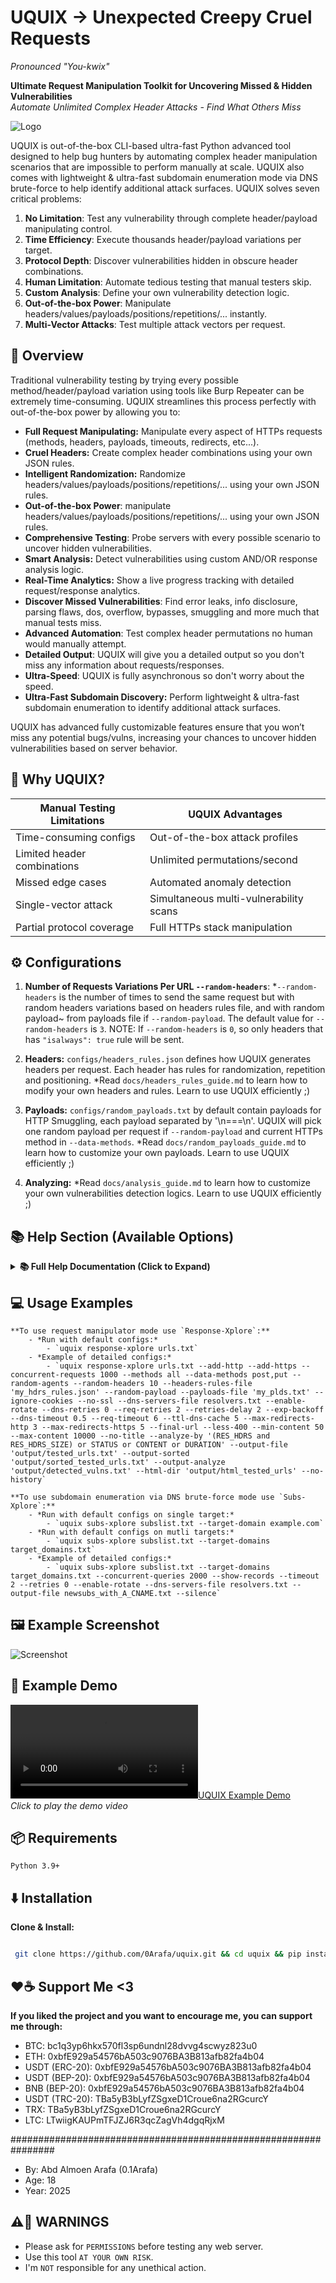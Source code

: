 # UQUIX -> Unexpected Creepy Cruel Requests  
*Pronounced "You-kwix"*

**Ultimate Request Manipulation Toolkit for Uncovering Missed & Hidden Vulnerabilities**  
*Automate Unlimited Complex Header Attacks - Find What Others Miss*

![Logo](UQUIX_logo.png)

UQUIX is out-of-the-box CLI-based ultra-fast Python advanced tool designed to help bug hunters by automating complex header manipulation scenarios that are impossible to perform manually at scale. UQUIX also comes with lightweight & ultra-fast subdomain enumeration mode via DNS brute-force to help identify additional attack surfaces. UQUIX solves seven critical problems:

1. **No Limitation**: Test any vulnerability through complete header/payload manipulating control.
2. **Time Efficiency**: Execute thousands header/payload variations per target.
3. **Protocol Depth**: Discover vulnerabilities hidden in obscure header combinations.
4. **Human Limitation**: Automate tedious testing that manual testers skip.
5. **Custom Analysis**: Define your own vulnerability detection logic.
6. **Out-of-the-box Power**: Manipulate headers/values/payloads/positions/repetitions/... instantly.
7. **Multi-Vector Attacks**: Test multiple attack vectors per request.

## 🎯 Overview

Traditional vulnerability testing by trying every possible method/header/payload variation using tools like Burp Repeater can be extremely time-consuming. UQUIX streamlines this process perfectly with out-of-the-box power by allowing you to:

- **Full Request Manipulating:** Manipulate every aspect of HTTPs requests (methods, headers, payloads, timeouts, redirects, etc...).
- **Cruel Headers:** Create complex header combinations using your own JSON rules.
- **Intelligent Randomization:** Randomize headers/values/payloads/positions/repetitions/... using your own JSON rules.
- **Out-of-the-box Power**: manipulate headers/values/payloads/positions/repetitions/... using your own JSON rules.
- **Comprehensive Testing**: Probe servers with every possible scenario to uncover hidden vulnerabilities.
- **Smart Analysis:** Detect vulnerabilities using custom AND/OR response analysis logic.
- **Real-Time Analytics:** Show a live progress tracking with detailed request/response analytics.
- **Discover Missed Vulnerabilities**: Find error leaks, info disclosure, parsing flaws, dos, overflow, bypasses, smuggling and more much that manual tests miss.
- **Advanced Automation**: Test complex header permutations no human would manually attempt.
- **Detailed Output**: UQUIX will give you a detailed output so you don't miss any information about requests/responses.
- **Ultra-Speed**: UQUIX is fully asynchronous so don't worry about the speed.
- **Ultra-Fast Subdomain Discovery:** Perform lightweight & ultra-fast subdomain enumeration to identify additional attack surfaces.

UQUIX has advanced fully customizable features ensure that you won’t miss any potential bugs/vulns, increasing your chances to uncover hidden vulnerabilities based on server behavior.

## 🚀 Why UQUIX?

| Manual Testing Limitations          | UQUIX Advantages                        |
|-------------------------------------|-----------------------------------------|
| Time-consuming configs              | Out-of-the-box attack profiles          |
| Limited header combinations         | Unlimited permutations/second           |
| Missed edge cases                   | Automated anomaly detection             |
| Single-vector attack                | Simultaneous multi-vulnerability scans  |
| Partial protocol coverage           | Full HTTPs stack manipulation           |

## ⚙️ Configurations

1. **Number of Requests Variations Per URL `--random-headers`**:
    *`--random-headers` is the number of times to send the same request but with random headers variations based on headers rules file, and with random payload~
    from payloads file if `--random-payload`. The default value for `--random-headers` is `3`.
    NOTE: If `--random-headers` is `0`, so only headers that has `"isalways": true` rule will be sent.

2. **Headers:**
    `configs/headers_rules.json` defines how UQUIX generates headers per request. Each header has rules for randomization, repetition and positioning.
    *Read `docs/headers_rules_guide.md` to learn how to modify your own headers and rules. Learn to use UQUIX efficiently ;)

3. **Payloads:**
    `configs/random_payloads.txt` by default contain payloads for HTTP Smuggling, each payload separated by '\n===\n'.
    UQUIX will pick one random payload per request if `--random-payload` and current HTTPs method in `--data-methods`.
    *Read `docs/random_payloads_guide.md` to learn how to customize your own payloads. Learn to use UQUIX efficiently ;)

4. **Analyzing:**
    *Read `docs/analysis_guide.md` to learn how to customize your own vulnerabilities detection logics. Learn to use UQUIX efficiently ;)

## 📚 Help Section (Available Options)

<details>
<summary><b>📚 Full Help Documentation (Click to Expand)</b></summary>

### Command
```bash
uquix --help
```

**Modes Description:**
   - Response-Xplore: *Sends Unexpected Fully Customizable Requests to Test Server Responses.
   - Subs-Xplore: *Subdomain Enumeration by Resolving Subdomains for a Domain(s) via DNS Brute-force.

**options:**
  - -h, --help            *show this help message and exit

**Basic Arguments:**
  - mode                  *Mode ['Response-Xplore', 'Subs-Xplore']. Choose only one mode.
                          Choose 'Response-Xplore' to manipulate HTTPs requests or 'Subs-Xplore' for subdomain enumeration via DNS brute-force.
  - file                  *Path to the URLs file (ex, '/path/to/urls.txt') for 'Response-Xplore' mode.
                          Path to the subdomains file (ex, '/path/to/subs.txt') for 'Subs-Xplore' mode.

**Subs-Xplore Options:**
  - --target-domain         *Target domain to resolve subdomains for, without a protocol (ex, 'example.com')
  - --target-domains-file   *Path to file name that contain target domains without a protocol to resolve subdomains for (ex, 'domains.txt')
  - --concurrent-queries    *Number of concurrent DNS queries (default: 600)
  - --show-records          *Show 'A' and 'CNAME' records of discovered subdomains (default: False)
  - --show-only-a           *Show only 'A' records of discovered subdomains (default: False)
  - --show-only-cname       *Show only 'CNAME' records of discovered subdomains (default: False)

**DNS Options:**
  - --dns-servers        *Custom DNS servers for resolving hostnames, as string comma-separated or as list (ex1, '8.8.8.8,8.8.4.4'.ex2, "['8.8.8.8', '1.1.1.1']")
  - --dns-servers-file   *Path to a file name containing custom DNS servers for resolving hostnames, one per line (ex, 'resolvers.txt')
  - --udp-port           *The UDP port to use for DNS queries (default: 53)
  - --tcp-port           *The TCP port to use for DNS queries (default: 53)
  - --flags              *Custom flags for DNS queries (default: 0)
  - --socket-sbs         *Size of the send buffer for sockets, in bytes (default: system-defined)
  - --socket-rbs         *Size of the receive buffer for sockets, in bytes (default: system-defined)
  - --enable-rotate      *Enable DNS server rotation, useful for load balancing (default: False)
  - --bind-ip-dns        *The local IP to bind for DNS queries (ex, '192.168.1.16')
  - --net-dev            *The network device (interface) to use for DNS queries (ex, 'eth0')
  - --resolvconf         *Path to a custom resolv.conf file for DNS configuration (default: '/etc/resolv.conf')

**Timeout & Connection:**
  - --timeout                  *Overall timeout for HTTPs request and timeout for DNS query, in seconds (default: 10.0)
  - --dns-timeout              *Timeout for DNS query, in seconds (ex, 5.0)
  - --req-timeout              *Overall timeout for HTTPs request, in seconds (ex, 10.0)
  - --connect-timeout          *Timeout for finding and connecting to the server, including DNS lookup and the initial TCP handshake,
                               or timeout for waiting for a free connection from the pool if pool connection limits are exceeded, in seconds (default: unlimited)
  - --sock-connect-timeout     *Timeout for TCP handshake, in seconds (default: unlimited)
  - --sock-read-timeout        *Timeout for waiting for the server to send back data, in seconds (default: unlimited)
  - --keepalive-timeout        *Timeout for idle keep-alive connections, in seconds (default: 30.0)
  - --concurrent-requests      *Number of concurrent HTTPs requests (default: 100)
  - --max-connections          *Limit the maximum number of concurrent connections, to unlimit it pass 'unlimited' (default: 100)
  - --per-host-connections     *Limit the number of connections per host (default: unlimited)
  - --no-dns-cache             *Disable DNS caching (default: False)
  - --ttl-dns-cache            *Time To Live (TTL) for DNS cache entries, in seconds (default: 10)

**Retry & Backoff:**
  - --retries                 *HTTPs request retries, and DNS query retries (default: 1)
  - --dns-retries             *DNS query retries (ex, 2)
  - --req-retries             *HTTPs request retries (ex, 3)
  - --retries-delay           *Set a delay number between retries for HTTPs requests, in seconds (default: 0.0)
  - --exp-backoff             *Exponential Backoff, wait longer after each retry for HTTPs requests, '--retries-delay' option is required (default: False)

**HTTPs Request:**
  - --random-agents           *Use random user-agent for every HTTPs request (default: False)
  - --random-headers          *Number of times to send the same request but with random headers based on headers rules file, and with random payload from payloads file if
                              '--random-payload' (default: 3)
                              NOTE: If 0, only headers that has '"isalways": true' rule will be sent
  - --headers-rules-file      *Path to JSON file name that contain headers with its rules (default: 'uquix/configs/headers_rules.json')
  - --custom-headers          *Add JSON-formatted headers (ex, '{"header1": "value1", "header2": "value2"}')
  - --file-custom-headers     *Path to file name that contain headers to add, headers must be JSON-formatted (ex, 'headers.txt')
  - --no-403headers           *Skip headers that has 'is403' rule is true (default: False)
  - --methods                 *HTTPs request methods, comma-separated (default: GET,POST,PUT,HEAD,DELETE)
  - --add-http                *Add 'http://' to all URLs (default: False)
  - --add-https               *Add 'https://' to all URLs (default: False)
  - --ports PORTS             *Ports to append to ALL URLs, comma-separated (ex, 80,443) (default: None)
  - --ports-http              *Ports to append to HTTP URLs, comma-separated (default: 80)
  - --ports-https             *Ports to append to HTTPS URLs, comma-separated (default: 443)
  - --real-url                *Show the actual request url instead of as it given from the file (default: False)
  - --final-url               *Show the final request url instead of as it given from the file, after following any redirects (default: False)
  - --params                  *Specify query parameters to append to ALL URLs, JSON-formatted (ex, '{"param1":"value1","param2":"value2"}')
  - --buffer-size             *Set the size of the read buffer, in bytes (default: 65536)
  - --disable-redirect        *Disable ALL requests to follow redirects (default: False)
  - --disable-redirect-http   *Disable only HTTP requests to follow redirects (default: False)
  - --disable-redirect-https  *Disable only HTTPS requests to follow redirects (default: False)
  - --max-redirects           *Limit the number of maximum redirects to follow for ALL requests (default: 10)
  - --max-redirects-http      *Limit the number of maximum redirects to follow for only HTTP requests (ex, 5)
  - --max-redirects-https     *Limit the number of maximum redirects to follow for only HTTPS requests (ex, 5)
  - --no-ujson                *Use JSON instead of UltraJSON (ujson) (default: False)

**Data/Payload:**
  - --random-payload     *Enable to select one random payload for each request from 'uquix/configs/random_payloads.txt' (default: False)
  - --payloads-file      *Path to file name that contain payloads, one random payload will be picked randomly for each request, payloads must separated by '\n===\n', if
                         '--random-payload' (default: 'uquix/configs/random_payloads.txt')
  - --data-methods       *Specify the request methods will include data/payload in request, comma-separated (ex, 'post,put,patch') (default: '--methods')
  - --data               *Send data/payload in the request body to ALL requests (ex, 'anykey=anyvalue&anything=anythingtoo')
  - --file-data          *Path to file name that contain data/payload to send in the request body to ALL requests (ex, '/path/to/anydata.bin')
  - --json-data          *Send JSON-formatted data/payload in the request body to ALL requests (ex, '{"key": "value", "key2": "value2"}')
  - --file-json-data     *Path to file name that contain JSON-formatted data/payload to send in the request body to ALL requests (ex, '/path/to/data.json')
  - --data-encode-type   *Specify data encoding type for ['--data', '--json-data', '--file-json-data'] (default: 'utf-8')
  - --no-data-saving     *Do NOT save requests data/payload to '--output-file' (default: False)

**Proxy & Binding:**
  - --proxy              *Use a proxy server for HTTPs requests (ex, 'http://user:pass@127.0.0.1:8080')
  - --socks-proxy        *Use a SOCKS proxy server for HTTPs requests (ex, 'socks5://user:pass@127.0.0.1:9050')
  - --route-socks-first  *If both proxies are used, then route requests through SOCKS-PROXY first (default: False)
  - --no-rdns            *Do NOT resolve DNS through SOCKS proxy, resolve DNS locally instead (default: False)
  - --bind               *Set 'IP:PORT' to bind outgoing connections to. If port is '0' then the system will choose an available port (ex, '192.168.1.1:8080')

**Cookies & Authentication:**
  - --cookies                 *Set a cookies to be sent with ALL requests, semicolon-separated (ex, 'cookie1=value1;cookie2=value2')
  - --cookies-file            *Path to the file name that contain cookies to be sent with ALL requests (ex, 'mycookies.txt')
                              NOTE: cookies format in the file must be like this: 'cookie1=value1;cookie2=value2'
  - --specific-cookies        *Set cookies for a specific domains (ex, 'http://site1.com;cookie1=value1,cookie2=value2|https://site2.com;cookie3=value3')
  - --specific-cookies-file   *Path to the file name that contain cookies for a specific domains (ex, 'mycookies.txt')
                              NOTE: cookies format in the file must be like this: 'http://site1.com;cookie1=value1,cookie2=value2|https://site2.com;cookie3=value3'
  - --allow-unsafe-cookies    *Allow cross-domain cookies (default: False)
  - --ignore-cookies          *Disable cookies handling, no cookies will be stored or sent with requests (default: False)
  - --auth                    *Set USERNAME:PASSWORD for basic authentication for all HTTPs requests (ex, 'testuser:anypass123')
                              NOTE: If some requests don't require authentication, then using this option might cause errors.
  - --auth-file               *Path to the file name that contain USERNAME:PASSWORD for basic authentication for all HTTPs requests (ex, 'creds.txt')
                              NOTE: If some requests don't require authentication, then using this option might cause errors.

**SSL/TLS:**
  - --no-ssl              *Disable SSL certificate verification (default: False)
  - --ssl-cert            *Path to the client certificate file (ex, 'client.crt')
  - --ssl-key             *Path to the client private key file (ex, 'client.key')
  - --ca-cert             *Path to the custom CA certificate file (ex, 'ca.crt')
  - --fingerprint         *SSL fingerprint in hex format (ex, '2a63729dc68....')
  - --fingerprint-file    *Path to a file name containing the SSL fingerprint in hex format (ex, 'fingerprint.txt')

**Filtering & Analysing:**
  - --only                         *Show only responses with specific status code, comma-separated (ex, 200,201,403)
  - --skip                         *Skip responses with specific status code, comma-separated (ex, 404,501)
  - --only-2xx                     *Show only responses with 2xx status code (default: False)
  - --only-3xx                     *Show only responses with 3xx status code (default: False)
  - --only-4xx                     *Show only responses with 4xx status code (default: False)
  - --only-5xx                     *Show only responses with 5xx status code (default: False)
  - --less-400                     *Show only responses with less than 400 status code (default: False)
  - --no-empty-content             *Skip responses with 0 content-bytes (default: False)
  - --max-content                  *Only show responses with content size less than or equal to the specified number of bytes (ex, 1000)
  - --min-content                  *Only show responses with content size greater than or equal to the specified number of bytes (ex, 50)
  - --no-content-size              *Do NOT show response content size (default: False)
  - --no-payload-size              *Do NOT show payload size, if --random-payload or data given (default: False)
  - --no-request-headers           *Do NOT show the number of request headers (default: False)
  - --no-request-headers-size      *Do NOT show the size of request headers (default: False)
  - --no-response-headers          *Do NOT show the number of response headers (default: False)
  - --no-response-headers-size     *Do NOT show the size of response headers (default: False)
  - --no-time                      *Do NOT show request duration, the time that request took to be processed (default: False)
  - --no-title                     *Do NOT show response title (default: False)
  - --no-response-headers-saving   *Do NOT save response headers in '--output-file', if '--output-file' (default: False)
  - --no-analyze                   *Disable analyzing responses (default: False)
  - --analyze-by                   *Specify responses analyzing logic using AND/OR operators (default: read 'uquix/docs/analysis_guide.md')
                                   NOTE: Analyzing colors will be based on given logic
                                   NOTE: Sorting conditions is important

**Output Saving:**
  - --output-file      *Output file name to save requests with its info or discovered subdomains (ex, 'newurls.txt')
  - --output-sorted    *Output file name to save requests with its info but sorted by url, if --output-file (default: "sorted_'--output-file'")
  - --output-analyze   *Output file name to save responses analyzing results, if --output-file (default: "analyze_'--output-file'")
  - --html-dir         *Output directory name to save every response as '.html' file (ex, 'testedurls')

**Progress & Other:**
  - --disable-detailed-progress   *Disable showing the progress of HTTP URLs and HTTPS URLs, only show ALL URLs progress (default: False)
  - --disable-progress            *Disable the progress line entirely (default: False)
  - --show-errs                   *Show all unexpected errors, like when sending a huge size of headers (default: False)
  - --no-colors                   *Suppress output coloring (default: False)
  - --silence                     *Enable quiet mode, but keeps progress (default: False)
  - --no-history                  *Do NOT store current arguments to 'uquix/history.log' file (default: False)
  - --no-max-speed                *Reduce async concurrency for lower CPU usage (default: False)
  - --version                     *Show current UQUIX version

</details>

## 💻 Usage Examples
    
    **To use request manipulator mode use `Response-Xplore`:**
        - *Run with default configs:*
            - `uquix response-xplore urls.txt`
        - *Example of detailed configs:*
            - `uquix response-xplore urls.txt --add-http --add-https --concurrent-requests 1000 --methods all --data-methods post,put --random-agents --random-headers 10 --headers-rules-file 'my_hdrs_rules.json' --random-payload --payloads-file 'my_plds.txt' --ignore-cookies --no-ssl --dns-servers-file resolvers.txt --enable-rotate --dns-retries 0 --req-retries 2 --retries-delay 2 --exp-backoff --dns-timeout 0.5 --req-timeout 6 --ttl-dns-cache 5 --max-redirects-http 3 --max-redirects-https 5 --final-url --less-400 --min-content 50 --max-content 10000 --no-title --analyze-by '(RES_HDRS and RES_HDRS_SIZE) or STATUS or CONTENT or DURATION' --output-file 'output/tested_urls.txt' --output-sorted 'output/sorted_tested_urls.txt' --output-analyze 'output/detected_vulns.txt' --html-dir 'output/html_tested_urls' --no-history`
    
    **To use subdomain enumeration via DNS brute-force mode use `Subs-Xplore`:**
        - *Run with default configs on single target:*
            - `uquix subs-xplore subslist.txt --target-domain example.com`
        - *Run with default configs on mutli targets:*
            - `uquix subs-xplore subslist.txt --target-domains target_domains.txt`
        - *Example of detailed configs:*
            - `uquix subs-xplore subslist.txt --target-domains target_domains.txt --concurrent-queries 2000 --show-records --timeout 2 --retries 0 --enable-rotate --dns-servers-file resolvers.txt --output-file newsubs_with_A_CNAME.txt --silence`

## 🖼️ Example Screenshot

![Screenshot](UQUIX_example.png)


## 🎥 Example Demo  
[![UQUIX Example Demo](https://i.imgur.com/3YpkXhc.mp4)](https://i.imgur.com/3YpkXhc.mp4)  
*Click to play the demo video*  

## 📦 Requirements
    
    Python 3.9+

## ⬇️ Installation

**Clone & Install:**

   ```bash

    git clone https://github.com/0Arafa/uquix.git && cd uquix && pip install -e . && uquix --help

   ```

## ❤️☕ Support Me <3

**If you liked the project and you want to encourage me, you can support me through:**
- BTC: bc1q3yp6hkx570fl3sp6undnl28dvvg4scwyz823u0
- ETH: 0xbfE929a54576bA503c9076BA3B813afb82fa4b04
- USDT (ERC-20): 0xbfE929a54576bA503c9076BA3B813afb82fa4b04
- USDT (BEP-20): 0xbfE929a54576bA503c9076BA3B813afb82fa4b04
- BNB (BEP-20): 0xbfE929a54576bA503c9076BA3B813afb82fa4b04
- USDT (TRC-20): TBa5yB3bLyfZSgxeD1Croue6na2RGcurcY
- TRX: TBa5yB3bLyfZSgxeD1Croue6na2RGcurcY
- LTC: LTwiigKAUPmTFJZJ6R3qcZagVh4dgqRjxM


################################################################

- By: Abd Almoen Arafa (0.1Arafa)                              
- Age: 18                                                      
- Year: 2025
                                                   
## ⚠️🚨 WARNINGS

- Please ask for `PERMISSIONS` before testing any web server.  
- Use this tool `AT YOUR OWN RISK`.                                     
- I'm `NOT` responsible for any unethical action.                       


